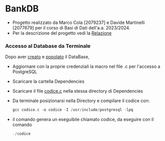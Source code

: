 # BankDB

- Progetto realizzato da Marco Cola [2079237] e Davide Martinelli [2077679] per il corso di Basi di Dati dell'a.a. 2023/2024.
- Per la descrizione del progetto vedi la [Relazione](Relazione.pdf)
  
### Accesso al Database da Terminale

Dopo aver [creato](CreateTables.sql) e [popolato](AllDataDump.sql) il DataBase,
- Aggiornare con la proprie credenziali la macro nel file .c per l'accesso a PostgreSQL
- Scaricare la cartella Dependencies
- Scaricare il file [codice.c](codice.c) nella stessa directory di Dependencies
- Da terminale posizionarsi nella Directory e compilare il codice con:
  
  ```c
  gcc codice.c -o codice -I /usr/include/postgresql -lpq

- il comando genera un eseguibile chiamato codice, da eseguire con il comando

  ```c
  ./codice
